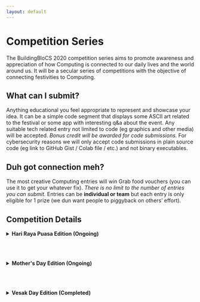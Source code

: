 ```yaml
---
layout: default
---
```


# Competition Series

The BuildingBloCS 2020 competition series aims to promote awareness and appreciation of how Computing is connected to our daily lives and the world around us. It will be a secular series of competitions with the objective of connecting festivities to Computing.

## What can I submit?

Anything educational you feel appropriate to represent and showcase your idea. It can be a simple code segment that displays some ASCII art related to the festival or some app with interesting q&a about the event. Any suitable tech related entry not limited to code (eg graphics and other media) will be accepted. *Bonus credit will be awarded for code submissions.* For cybersecurity reasons we will only accept code submissions in plain source code (eg link to GitHub Gist / Colab file / etc.) and not binary executables.

## Duh got connection meh?

The most creative Computing entries will win Grab food vouchers (you can use it to get your whatever fix). *There is no limit to the number of entries you can submit.* Entries can be **individual or team** but each entry is only eligible for 1 prize (we dun want people to piggyback on others’ effort).


## Competition Details

<div>
<details>
<summary><strong>Hari Raya Puasa Edition (Ongoing)</strong></summary><br>

We are excited (again) to announce BuildingBloCS 2020 competition series Hari Raya Puasa edition! Hari Raya Puasa this year falls on Sun 24 May 2020 and thus Mon 25 May 2020 is a public holiday in lieu!<br><br>

Anytime from now until <strong>2359 Mon 25 May</strong>, submit your entries <strong><a href="https://tinyurl.com/bbcs20compharirayapuasasubmit">here.</a></strong><br><br>

<a class="btn" href="https://tinyurl.com/bbcs20compharirayapuasa">Details</a>

</details>

<br><br>
<!----->

<details>
<summary><strong>Mother's Day Edition (Ongoing)</strong></summary><br>

We are excited (again again) to announce BuildingBloCS 2020 competition series Mother’s Day edition! Mother’s Day happens every second Sunday in May and this year it is on Sun 10 May 2020! Head over to <strong><a href="https://en.wikipedia.org/wiki/Mother%27s_Day">Mother's Day</a></strong> to find out more about its origin. <br>

Anytime from now until <strong>2359 Sun 10 May</strong>, submit <strong><a href="https://tinyurl.com/bbcs20compmotherssubmit">here.</a></strong> Remember to allow public view access if you are sharing a Google Drive link.<br>

<a class="btn" href="https://tinyurl.com/bbcs20compmothers">Details</a>

</details>

<br><br>
<!----->

<details>
<summary><strong>Vesak Day Edition (Completed)</strong></summary><br>

We have a winner for our first BuildingBloCS 2020 competition series - Vesak Day edition! <br>

Congrats to <strong>Mr Chen Jing De Isaac</strong> of Dunman High School who came out with an interesting competitive programming task on lantern ignition, one of Vesak Day's festival activities. He also contributed a dynamic programming solution using the computer language Go. You can access his entry <strong><a href="https://github.com/Iscaraca/codetask-Go/tree/master/vesakday">here.</a></strong><br><br>

Mr Chen has won for himself a $15 Grab food voucher (already sent to his email address) for him to get his bbt fix instantly!
<br></details>
</div>
